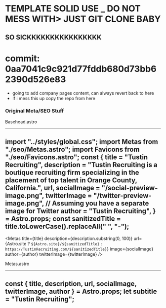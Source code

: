 # TEMPLATE SOLID USE _ DO NOT MESS WITH> JUST GIT CLONE BABY 

## SO SICKKKKKKKKKKKKKKKK


# commit: 0aa7041c9c921d77fddb680d73bb62390d526e83
- going to add company pages content, can always revert back to here
- If i mess this up copy the repo from here


### Original Meta/SEO Stuff

Basehead.astro

---
import "../styles/global.css";
import Metas from "./seo/Metas.astro";
import Favicons from "./seo/Favicons.astro";
const {
  title = "Tustin Recruiting",
  description = "Tustin Recruiting is a boutique recruiting firm specializing in the placement of top talent in Orange County, California.",
  url,
  socialImage = "/social-preview-image.png",
  twitterImage = "/twitter-preview-image.png", // Assuming you have a separate image for Twitter
  author = "Tustin Recruiting",
} = Astro.props;
const sanitizedTitle = title.toLowerCase().replaceAll(" ", "-");
---
<Metas
  title={title}
  description={description.substring(0, 100)}
  url={Astro.site
    ? `${Astro.site}/${sanitizedTitle}`
    : `https://TustinRecruiting.com/${sanitizedTitle}`}
  image={socialImage}
  author={author}
  twitterImage={twitterImage}
/>
<Favicons />
<link
  href="https://api.fontshare.com/v2/css?f[]=jet-brains-mono@1,2&display=swap"
  rel="stylesheet"
/>
<link
  rel="preconnect"
  href="https://rsms.me/"
/>
<link
  rel="stylesheet"
  href="https://rsms.me/inter/inter.css"
/>
<!---- Alpine integrations -->
<script
  defer
  src="https://unpkg.com/@alpinejs/focus@3.10.3/dist/cdn.min.js"
></script>
<script
  defer
  src="https://unpkg.com/alpinejs@3.10.3/dist/cdn.min.js"
></script>
<!---- mailgo -->
<script src="https://unpkg.com/mailgo@0.12.2/dist/mailgo.min.js"></script>



Metas.astro

---
const { title, description, url, socialImage, twitterImage, author } =
  Astro.props;
let subtitle = "Tustin Recruiting";
---
<!--
    Standard meta
 -->
<meta charset="UTF-8" />
<meta name="author" content="Yout name" />
<meta name="theme-color" content="#ffffff" />
<meta name="viewport" content="width=device-width" />
<meta name="msapplication-TileColor" content="#ffffff" />
<meta http-equiv="X-UA-Compatible" content="IE=edge,chrome=1" />
<meta name="viewport" content="width=device-width, initial-scale=1" />
<meta name="your keywords" content="Add ypour keywords here" />
<!--
    General meta for Open Graphs
 -->
<meta name="title" content={`${title} - ${subtitle}`} />
<meta name="description" content={description} />
<meta name="author" content={author} />
<!---------------------
    open graph standard
--------------------->
<meta property="og:title" content={`${title} - ${subtitle}`} />
<meta property="og:description" content={description} />
<meta property="og:type" content="website" />
<meta property="og:url" content={url} />
<!---------------------
     open graph Meta
--------------------->
<meta
  property="og:image"
  content={Astro.site ? `${Astro.site}${socialImage}` : socialImage}
/>
<!---------------------
    Open Graph Twitter
 --------------------->

<meta property="og:site_name" content={title} />
<meta name="twitter:card" content="summary_large_image" />
<meta name="twitter:description" content={description} />
<meta
  name="twitter:image"
  content={Astro.site ? `${Astro.site}${twitterImage}` : twitterImage}
/>
<title>{title} - {subtitle}</title>
